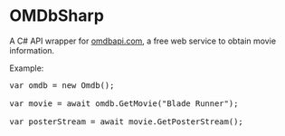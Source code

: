 # OMDbSharp
A C# API wrapper for <a href="http://omdbapi.com/" target="_blank">omdbapi.com</a>, a free web service to obtain movie information.

Example:

<pre>var omdb = new Omdb();<br/>
var movie = await omdb.GetMovie("Blade Runner");<br/>
var posterStream = await movie.GetPosterStream();</pre>
